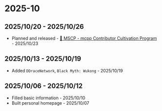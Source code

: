 # 2025-10

## 2025/10/20 - 2025/10/26

- Planned and released - [ 📣 MSCP - mcpp Contributor Cultivation Program ](https://moga.d2learn.org/activity/mscp/intro.html) - 2025/10/23

## 2025/10/13 - 2025/10/19

- Added `DDraceNetwork`, `Black Myth: Wukong` - 2025/10/19

## 2025/10/06 - 2025/10/12

- Filled basic information - 2025/10/10
- Built personal homepage - 2025/10/07